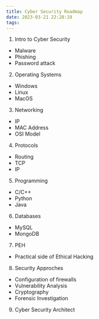 ```yaml
---
title: Cyber Security Roadmap
date: 2023-03-21 22:28:19
tags:
---
```


1. Intro to Cyber Security
- Malware
- Phishing
- Password attack
2. Operating Systems
- Windows
- Linux
- MacOS
3. Networking
- IP
- MAC Address
- OSI Model
4. Protocols
- Routing
- TCP
- IP
5. Programming
- C/C++
- Python
- Java
6. Databases
- MySQL
- MongoDB
7. PEH
- Practical side of Ethical Hacking
8. Security Approches
- Configuration of firewalls
- Vulnerability Analysis
- Cryptography
- Forensic Investigation
9. Cyber Security Architect


